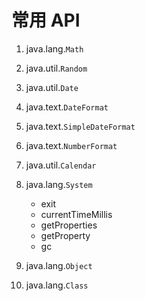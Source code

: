 # 常用 API

1. java.lang.`Math`
2. java.util.`Random`
3. java.util.`Date`
4. java.text.`DateFormat`
5. java.text.`SimpleDateFormat`
6. java.text.`NumberFormat`
7. java.util.`Calendar`

8. java.lang.`System`
    - exit
    - currentTimeMillis
    - getProperties
    - getProperty
    - gc
9. java.lang.`Object`
10. java.lang.`Class`